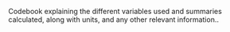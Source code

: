 Codebook explaining the different variables used and summaries calculated, along with units, and any other relevant information..
